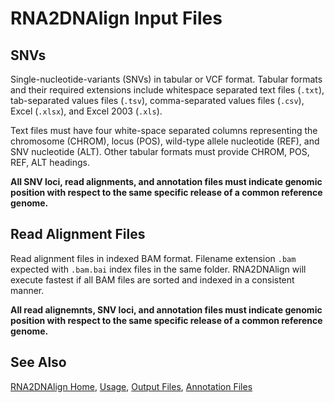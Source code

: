 # RNA2DNAlign Input Files

## SNVs

Single-nucleotide-variants (SNVs) in tabular or VCF format. Tabular
formats and their required extensions include whitespace separated
text files (`.txt`), tab-separated values files
(`.tsv`), comma-separated values files (`.csv`), Excel (`.xlsx`),
and Excel 2003 (`.xls`).

Text files must have four white-space separated columns
representing the chromosome (CHROM), locus (POS), wild-type allele
nucleotide (REF), and SNV nucleotide (ALT). Other tabular formats must
provide CHROM, POS, REF, ALT headings. 

**All SNV loci, read alignments, and annotation files must indicate
genomic position with respect to the same specific release of a common
reference genome.**

## Read Alignment Files

Read alignment files in indexed BAM format. Filename extension `.bam`
expected with `.bam.bai` index files in the same folder. RNA2DNAlign will
execute fastest if all BAM files are sorted and indexed in a
consistent manner.

**All read alignemnts, SNV loci, and annotation files must indicate
genomic position with respect to the same specific release of a common
reference genome.**

## See Also

[RNA2DNAlign Home](..), [Usage](Usage.md), [Output Files](OutputFiles.md), [Annotation Files](AnnotationFiles.md)

